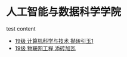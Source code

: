 # 人工智能与数据科学学院

test content
* [19级 计算机科学与技术 抛砖引玉1](19级-计算机科学与技术-刘鹏.md)
* [19级 物联网工程 添砖加瓦](19-ji-wu-lian-wang-gong-cheng-tian-zhuan-jia-wa.md)

